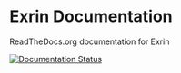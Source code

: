 # Exrin Documentation
ReadTheDocs.org documentation for Exrin

[![Documentation Status](https://readthedocs.org/projects/exrin/badge/?version=latest)](https://readthedocs.org/projects/exrin/?badge=latest)
